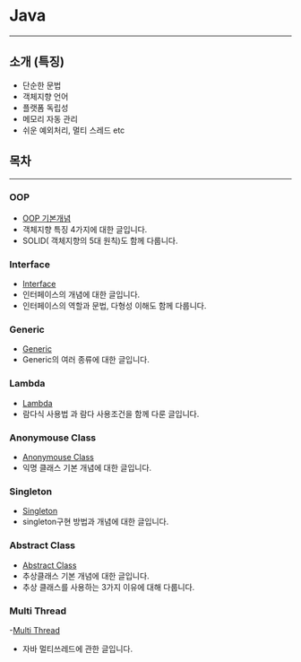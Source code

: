 # Java
--- 
## 소개 (특징) 
- 단순한 문법
- 객체지향 언어
- 플랫폼 독립성
- 메모리 자동 관리
- 쉬운 예외처리, 멀티 스레드 etc

## 목차 
---
### **OOP**
- [OOP 기본개념](https://github.com/tjrwns8024/Java/blob/master/01.%20OOP/OOP%20%EA%B8%B0%EB%B3%B8%EA%B0%9C%EB%85%90.md)
- 객체지향 특징 4가지에 대한 글입니다. 
- SOLID( 객체지향의 5대 원칙)도 함께 다룹니다. 

### **Interface**
- [Interface](https://github.com/tjrwns8024/Java/blob/master/02.%20Interface/Interface.md)
- 인터페이스의 개념에 대한 글입니다. 
- 인터페이스의 역할과 문법, 다형성 이해도 함께 다룹니다. 

### **Generic**
- [Generic](https://github.com/tjrwns8024/Java/blob/master/03.%20Generic/Generic.md)
- Generic의 여러 종류에 대한 글입니다. 

### **Lambda**
- [Lambda](https://github.com/tjrwns8024/Java/blob/master/04.%20Lambda/Lambda.md)
- 람다식 사용법 과 람다 사용조건을 함께 다룬 글입니다. 

### **Anonymouse Class**
- [Anonymouse Class](https://github.com/tjrwns8024/Java/blob/master/05.%20Anonymouse%20Class/%EC%9D%B5%EB%AA%85%ED%81%B4%EB%9E%98%EC%8A%A4.md)
- 익명 클래스 기본 개념에 대한 글입니다. 

### **Singleton**
- [Singleton](https://github.com/tjrwns8024/Java/blob/master/06.%20SingleTon/single%20ton.md)
- singleton구현 방법과 개념에 대한 글입니다. 

### **Abstract Class**
- [Abstract Class](https://github.com/tjrwns8024/Java/blob/master/07.%20Abstract%20Class/abstract%20class.md)
- 추상클래스 기본 개념에 대한 글입니다. 
- 추상 클래스를 사용하는 3가지 이유에 대해 다룹니다. 

### **Multi Thread**
-[Multi Thread](https://github.com/tjrwns8024/Java/tree/master/08.%20Multi%20Thread)
- 자바 멀티쓰레드에 관한 글입니다. 

